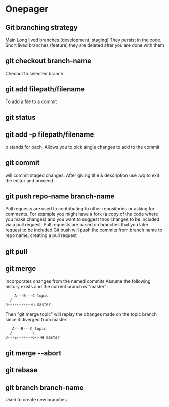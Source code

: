 # Onepager

## Git branching strategy
Main
Long lived branches (development, staging) They persist in the code. 
Short lived branches (feature) they are deleted after you are done with them

## git checkout branch-name
Checout to selected branch

## git add filepath/filename
To add a file to a commit

## git status


## git add -p filepath/filename
p stands for pach. Allows you to pick single changes to add to the commit

## git commit
will commit staged changes. After giving title & description use :wq to exit the editor and proceed

## git push repo-name branch-name
Pull requests are used to contributing to other repositories or asking for comments.
For example you might have a fork (a copy of the code where you make changes) and you want to suggest thos changes to be included via a pull request.
Pull requests are based on branches that you later request to be included
Git push will push the commits from branch name to repo name, creating a pull request

## git pull

## git merge
Incorporates changes from the named commits
Assume the following history exists and the current branch is "master":

	    A---B---C topic
	  /
    D---E---F---G master
    
Then "git merge topic" will replay the changes made on the topic branch since it diverged from master:

	   A---B---C topic
	  /         \
    D---E---F---G---H master

## git merge --abort

## git rebase

## git branch branch-name
Used to create new branches
